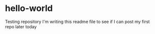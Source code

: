 # hello-world
Testing repository
I'm writing this readme file to see if I can post my first repo later today
